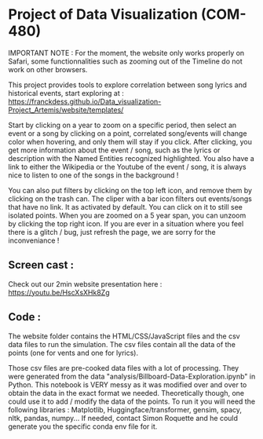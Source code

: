 # Project of Data Visualization (COM-480)

IMPORTANT NOTE : For the moment, the website only works properly on Safari, some functionnalities such as zooming out of the Timeline do not work on other browsers.

This project provides tools to explore correlation between song lyrics and historical events, start exploring at : https://franckdess.github.io/Data_visualization-Project_Artemis/website/templates/

Start by clicking on a year to zoom on a specific period, then select an event or a song by clicking on a point, correlated song/events will change color when hovering, and only them will stay if you click. After clicking, you get more information about the event / song, such as the lyrics or description with the Named Entities recognized highlighted. You also have a link to either the Wikipedia or the Youtube of the event / song, it is always nice to listen to one of the songs in the background !

You can also put filters by clicking on the top left icon, and remove them by clicking on the trash can. The cliper with a bar icon filters out events/songs that have no link. It as activated by default. You can click on it to still see isolated points. When you are zoomed on a 5 year span, you can unzoom by clicking the top right icon. 
If you are ever in a situation where you feel there is a glitch / bug, just refresh the page, we are sorry for the inconveniance !

## Screen cast :

Check out our 2min website presentation here : https://youtu.be/HscXsXHk8Zg

## Code : 

The website folder contains the HTML/CSS/JavaScript files and the csv data files to run the simulation. The csv files contain all the data of the points (one for vents and one for lyrics).

Those csv files are pre-cooked data files with a lot of processing. They were generated from the data "analysis/Billboard-Data-Exploration.ipynb" in Python. This notebook is VERY messy as it was modified over and over to obtain the data in the exact format we needed. Theoretically though, one could use it to add / modify the data of the points.
To run it you will need the following libraries : Matplotlib, Huggingface/transformer, gensim, spacy, nltk, pandas, numpy... If needed, contact Simon Roquette and he could generate you the specific conda env file for it.
